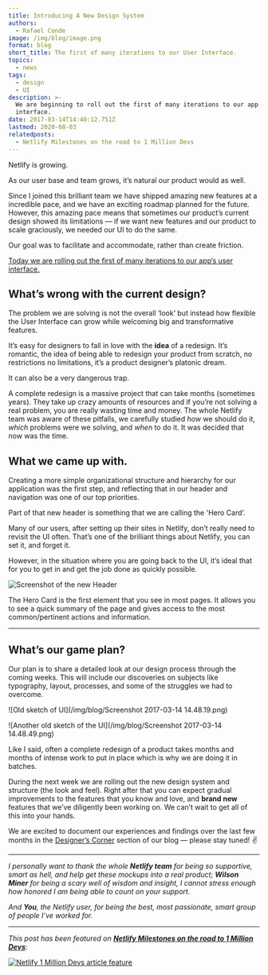 ```yaml
---
title: Introducing A New Design System
authors:
  - Rafael Conde
image: /img/blog/image.png
format: blog
short_title: The first of many iterations to our User Interface.
topics:
  - news
tags:
  - design
  - UI
description: >-
  We are beginning to roll out the first of many iterations to our app‘s user
  interface.
date: 2017-03-14T14:40:12.751Z
lastmod: 2020-08-03
relatedposts:
  - Netlify Milestones on the road to 1 Million Devs
---
```


Netlify is growing.

As our user base and team grows, it’s natural our product would as well.

Since I joined this brilliant team we have shipped amazing new features at a incredible pace, and we have an exciting roadmap planned for the  future. However, this amazing pace means that sometimes our product’s current design  showed its limitations — if we want new features and our product to scale graciously, we needed our UI to do the same.

Our goal was to facilitate and accommodate, rather than create friction.

[Today we are rolling out the first of many iterations to our app‘s user interface.](https://app.netlify.com/)

## What’s wrong with the current design?

The problem we are solving is not the overall ‘look’ but instead how flexible the User Interface can grow while welcoming big and transformative features.

It’s easy for designers to fall in love with the **idea** of a redesign. It’s romantic, the idea of being able to redesign your product from scratch, no restrictions no limitations, it’s a product designer’s platonic dream.

It can also be a very dangerous trap.

A complete redesign is a massive project that can take months (sometimes years). They take up crazy amounts of resources and if you’re not solving a real problem, you are really wasting time and money. The whole Netlify team was aware of these pitfalls,  we carefully studied *how* we should do it, *which* problems were we solving, and *when* to do it. It was decided that now was the time.

## What we came up with.

Creating a more simple organizational structure and hierarchy for our application was the  first step, and reflecting that in our header and navigation was one of our top priorities.

Part of that new header is something that we are calling the 'Hero Card’.

Many of our users, after setting up their sites in Netlify, don’t really need to revisit the UI often. That’s one of the brilliant things about Netlify, you can set it, and forget it.

However, in the situation where you are going back to the UI, it’s ideal that for you to get in and get the job done as quickly possible.

![Screenshot of the new Header](/img/blog/image.png)

The Hero Card is the first element that you see in most pages. It allows you to see a quick summary of the page and gives access to the most common/pertinent actions and information.

---

## What’s our game plan?

Our plan is to share a detailed look at our design process through the coming weeks. This will include our discoveries on subjects like typography, layout, processes, and some of the struggles we had to overcome.

![Old sketch of UI](/img/blog/Screenshot 2017-03-14 14.48.19.png)

![Another old sketch of the UI](/img/blog/Screenshot 2017-03-14 14.48.49.png)

Like I said, often a complete redesign of a product takes months and months of intense work to put in place which is why we are doing it in batches.

During the next week we are rolling out the new design system and structure (the look and feel). Right after that you can expect gradual improvements to the features that you know and love, and **brand new** features that we’ve diligently been working on. We can’t wait to get all of this into your hands.

We are excited to document our experiences and findings over the last few months in the [Designer’s Corner](https://www.netlify.com/tags/design/) section of our blog — please stay tuned! ✌️

---

_I personally want to thank the whole **Netlify team** for being so supportive, smart as hell, and help get these mockups into a real product; **Wilson Miner** for being a scary well of wisdom and insight, I cannot stress enough how honored I am being able to count on your support._

_And **You**, the Netlify user, for being the best, most passionate, smart group of people I’ve worked for._

---

_This post has been featured on **[Netlify Milestones on the road to 1 Million Devs](https://www.netlify.com/blog/2020/08/03/netlify-milestones-on-the-road-to-1-million-devs/#introduced-a-new-design-system-for-the-app)**_:

[![Netlify 1 Million Devs article feature](/img/blog/featured-on-1-million-devs-banner.png)](https://www.netlify.com/blog/2020/08/03/netlify-milestones-on-the-road-to-1-million-devs/#introduced-a-new-design-system-for-the-app)
